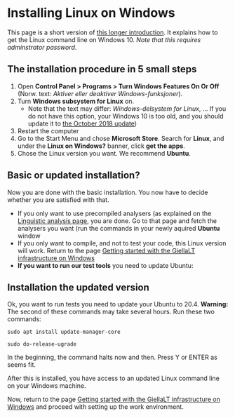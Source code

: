 # Installing Linux on Windows

This page is a short version of [this longer introduction](https://www.howtogeek.com/249966/how-to-install-and-use-the-linux-bash-shell-on-windows-10/). It explains how to get the Linux command line on Windows 10. *Note that this requires adminstrator password*.

## The installation procedure in 5 small steps


1. Open **Control Panel > Programs > Turn Windows Features On Or Off** (Norw. text: *Aktiver eller deaktiver Windows-funksjoner*).
1. Turn **Windows subsystem for Linux** on. 
	- Note that the text may differ: *Windows-delsystem for Linux*, ... If you do not have this option, your Windows 10 is too old, and you should  update it to [the October 2018 update](https://www.techradar.com/how-to/how-to-download-and-install-the-windows-10-fall-creators-update-right-now))
1. Restart the computer
1. Go to the Start Menu and chose **Microsoft Store**. Search for **Linux**, and under the **Linux on Windows?** banner, click **get the apps**.
1. Chose the Linux version you want. We recommend **Ubuntu**.


## Basic or updated installation?

Now you are done with the basic installation. You now have to decide whether you are satisfied with that. 

- If you only want to use precompiled analysers (as explained on the [Linguistic analysis page](ling/LinguisticAnalysis.html), you are done. Go to that page and fetch the analysers you want (run the commands in your newly aquired **Ubuntu** window
- If you only want to compile, and not to test your code, this Linux version will work. Return to the page [Getting started with the GiellaLT infrastructure on Windows](GettingStartedOnWindows.md)
- **If you want to run our test tools** you need to update Ubuntu:


## Installation the updated version

Ok, you want to run tests you need to update your Ubuntu to 20.4. **Warning:** The second of these commands may take several hours. Run these two commands:

```
sudo apt install update-manager-core

sudo do-release-ugrade
```

In the beginning, the command halts now and then. Press Y or ENTER as seems fit.


After this is installed, you have access to an updated Linux command line on your Windows machine.

Now, return to the page [Getting started with the GiellaLT infrastructure on Windows](GettingStartedOnWindows.md) and proceed with setting up the work environment.


